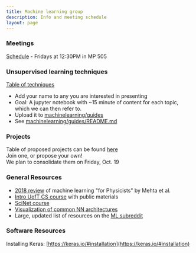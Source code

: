 ```yaml
---
title: Machine learning group
description: Info and meeting schedule
layout: page
---
```


### Meetings 
[Schedule](https://docs.google.com/spreadsheets/u/1/d/1g5YJG3eM5Nce51zA7Vuy-tRkN3CzBXFOp02jR28Tjas/edit?usp=drive_open&ouid=107552247492071363708) - Fridays at 12:30PM in MP 505

### Unsupervised learning techniques
[Table of techniques](https://docs.google.com/spreadsheets/d/1g5YJG3eM5Nce51zA7Vuy-tRkN3CzBXFOp02jR28Tjas/edit#gid=1433659223) 
- Add your name to any you are interested in presenting
- Goal: A jupyter notebook with ~15 minute of content for each topic, which we can then refer to.
- Upload it to [machinelearning/guides](https://github.com/uoftbiophysics/machinelearning/blob/master/guides/)
- See [machinelearning/guides/README.md](https://github.com/uoftbiophysics/machinelearning/blob/master/guides/README.md)

### Projects
Table of proposed projects can be found [here](https://docs.google.com/spreadsheets/d/1g5YJG3eM5Nce51zA7Vuy-tRkN3CzBXFOp02jR28Tjas/edit#gid=463939956)  
Join one, or propose your own!  
We plan to consolidate them on Friday, Oct. 19

### General Resources
- [2018 review](https://arxiv.org/pdf/1803.08823.pdf) of machine learning "for Physicists" by Mehta et al.
- [Intro UofT CS course](http://www.cs.toronto.edu/~rgrosse/courses/csc321_2018/) with public materials
- [SciNet course](https://support.scinet.utoronto.ca/education/go.php/363)
- [Visualization of common NN architectures](http://www.asimovinstitute.org/neural-network-zoo/)
- Large, updated list of resources on the [ML subreddit](https://www.reddit.com/r/MachineLearning/wiki/index)

### Software Resources
Installing Keras: [https://keras.io/#installation](https://keras.io/#installation)
